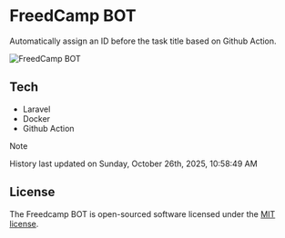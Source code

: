 # FreedCamp BOT

Automatically assign an ID before the task title based on Github Action.

![FreedCamp BOT](https://repository-images.githubusercontent.com/737932867/7d34798b-2680-471c-b089-a78a718d3d6a)

## Tech

- Laravel
- Docker
- Github Action

> [!NOTE]  
> History last updated on Sunday, October 26th, 2025, 10:58:49 AM

## License

The Freedcamp BOT is open-sourced software licensed under the [MIT license](https://opensource.org/licenses/MIT).
